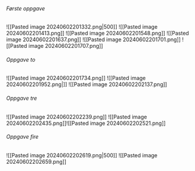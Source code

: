 ###### Første oppgave
![[Pasted image 20240602201332.png|500]]
![[Pasted image 20240602201413.png]]
![[Pasted image 20240602201548.png]]
![[Pasted image 20240602201637.png]]
![[Pasted image 20240602201701.png]]
![[Pasted image 20240602201707.png]]

###### Oppgave to
![[Pasted image 20240602201734.png]]
![[Pasted image 20240602201952.png|]]
![[Pasted image 20240602202137.png]]

###### Oppgave tre
![[Pasted image 20240602202239.png]]
![[Pasted image 20240602202435.png]]![[Pasted image 20240602202521.png]]
###### Oppgave fire
![[Pasted image 20240602202619.png|500]]
![[Pasted image 20240602202659.png]]
